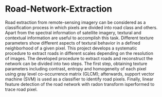 # Road-Network-Extraction

Road extraction from remote-sensing imagery can be considered as a classification process in which pixels are divided into road class and others. Apart from the spectral information of satellite imagery, textural and contextual information are useful to accomplish this
task. Different texture parameters show different aspects of textural behavior in a defined neighborhood of a given pixel. This project develops a systematic procedure to extract roads in different scales depending on the resolution of images. The developed procedure to extract roads and reconstruct the network can be divided into two steps. The first step, obtaining texture parameters including contrast, entropy and homogeneity of each pixel using gray level co-occurrence matrix (GLCM); afterwards, support vector machine (SVM) is used as a classifier to identify road pixels. Finally, linear feature detection of the road network with radon transform isperformed to trace road pixel.
